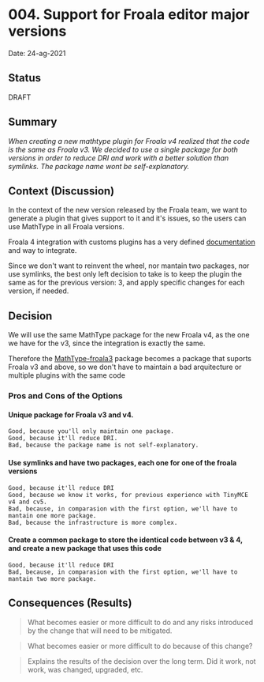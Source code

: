# 004. Support for Froala editor major versions

Date: 24-ag-2021

## Status

DRAFT

## Summary

*When creating a new mathtype plugin for Froala v4*
*realized that the code is the same as Froala v3.*
*We decided to use a single package for both versions*
*in order to reduce DRI and work with a better solution than symlinks.*
*The package name wont be self-explanatory.*

## Context (Discussion)

In the context of the new version released by the Froala team, we want to generate a
plugin that gives support to it and it's issues, so the users can use MathType in all Froala versions.

Froala 4 integration with customs plugins has a very defined [documentation](https://froala.com/wysiwyg-editor/docs/migrate-from-v2/) and way to integrate.

Since we don't want to reinvent the wheel, nor mantain two packages, nor use symlinks, 
the best only left decision to take is to keep the plugin the same as for the previous version: 3, and apply specific changes for each version, if needed.

## Decision

We will use the same MathType package for the new Froala v4, as the one we have for the v3, since the integration is exactly the same.

Therefore the [MathType-froala3](https://www.npmjs.com/package/@wiris/mathtype-froala3) package becomes a package that suports Froala v3 and above,
so we don't have to maintain a bad arquitecture or multiple plugins with the same code

### Pros and Cons of the Options

#### Unique package for Froala v3 and v4.

    Good, because you'll only maintain one package.
    Good, because it'll reduce DRI.
    Bad, because the package name is not self-explanatory.

#### Use symlinks and have two packages, each one for one of the froala versions

    Good, because it'll reduce DRI
    Good, because we know it works, for previous experience with TinyMCE v4 and cv5.
    Bad, because, in comparasion with the first option, we'll have to mantain one more package.
    Bad, because the infrastructure is more complex.

#### Create a common package to store the identical code between v3 & 4, and create a new package that uses this code

    Good, because it'll reduce DRI
    Bad, because, in comparasion with the first option, we'll have to mantain two more package.

## Consequences (Results)

> What becomes easier or more difficult to do and any risks introduced by the change that will need to be mitigated.

> What becomes easier or more difficult to do because of this change?

> Explains the results of the decision over the long term.
> Did it work, not work, was changed, upgraded, etc.
